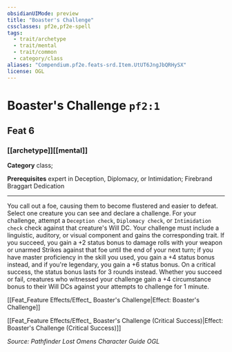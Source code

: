 ```yaml
---
obsidianUIMode: preview
title: "Boaster's Challenge"
cssclasses: pf2e,pf2e-spell
tags:
  - trait/archetype
  - trait/mental
  - trait/common
  - category/class
aliases: "Compendium.pf2e.feats-srd.Item.UtUT6JngJbQRHySX"
license: OGL
---
```

# Boaster's Challenge `pf2:1`
## Feat 6
### [[archetype]][[mental]]

**Category** class; 



**Prerequisites** expert in Deception, Diplomacy, or Intimidation; Firebrand Braggart Dedication
* * *
You call out a foe, causing them to become flustered and easier to defeat. Select one creature you can see and declare a challenge. For your challenge, attempt a `Deception check`, `Diplomacy check`, or `Intimidation check` check against that creature's Will DC. Your challenge must include a linguistic, auditory, or visual component and gains the corresponding trait. If you succeed, you gain a +2 status bonus to damage rolls with your weapon or unarmed Strikes against that foe until the end of your next turn; if you have master proficiency in the skill you used, you gain a +4 status bonus instead, and if you're legendary, you gain a +6 status bonus. On a critical success, the status bonus lasts for 3 rounds instead. Whether you succeed or fail, creatures who witnessed your challenge gain a +4 circumstance bonus to their Will DCs against your attempts to challenge for 1 minute.

[[Feat_Feature Effects/Effect_ Boaster's Challenge|Effect: Boaster's Challenge]]

[[Feat_Feature Effects/Effect_ Boaster's Challenge (Critical Success)|Effect: Boaster's Challenge (Critical Success)]]

*Source: Pathfinder Lost Omens Character Guide*
*OGL*
